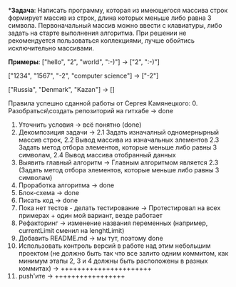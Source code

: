 ***Задача**: Написать программу, которая из имеющегося массива строк формирует массив из строк, длина которых меньше либо равна 3 символа. 
Первоначальный массив можно ввести с клавиатуры, либо задать на старте выполнения алгоритма. 
При решении не рекомендуется пользоваться коллекциями, лучше обойтись исключительно массивами.

**Примеры**:
["hello", "2", "world", ":-)"] -> ["2", ":-)"]

["1234", "1567", "-2", "computer science"] -> ["-2"]

["Russia", "Denmark", "Kazan"] -> []


Правила успешно сданной работы от Сергея Камянецкого:
0. Разобраться\создать репозиторий на гитхабе -> done
1. Уточнить условия -> всё понятно (done)
2. Декомпозиция задачи -> 
    2.1 Задать изначалный одномернырный массив строк, 
    2.2 Вывод массива из изначальных элементов
    2.3 Задать метод отбора элементов, которые меньше либо равны 3 символам, 
    2.4 Вывод массива отобранный данных
3. Выявить главный алгоритм -> Главным алгоритмом является 2.3 (Задать метод отбора элементов, которые меньше либо равны 3 символам)
4. Проработка алгоритма -> done
5. Блок-схема -> done
6. Писать код -> done
7. Пока нет тестов - делать тестирование -> Протестировал на всех примерах + один мой вариант, везде работает
8. Рефакторинг -> изменение названия переменных (например, currentLimit сменил на lenghtLimit)
9. Добавить README.md -> мы тут, поэтому done
10. Использовать контроль версий в работе над этим небольшим проектом 
(не должно быть так что все залито одним коммитом, как минимум этапы 2, 3 и 4 должны быть расположены в разных коммитах) -> ++++++++++++++++++++++
11. push'ите -> +++++++++++++++++

